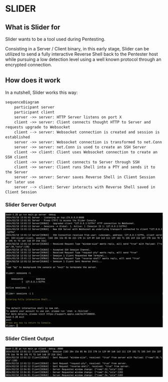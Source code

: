 # SLIDER

## What is Slider for

Slider wants to be a tool used during Pentesting. 

Consisting in a Server / Client binary, in this early stage, Slider can be utilized to send a 
fully interactive Reverse Shell back to the Pentester host while pursuing a low detection level 
using a well known protocol through an encrypted connection.

## How does it work

In a nutshell, Slider works this way:

```mermaid
sequenceDiagram
    participant server
    participant client
    server ->> server: HTTP Server listens on port X 
    client ->> server: Client connects thought HTTP to Server and requests upgrade to Websocket
    client --> server: Websocket connection is created and session is established
    server ->> server: Websocket connection is transformed to net.Conn
    server ->> server: net.Conn is used to create an SSH Server
    client ->> client: Client uses Websocket connection to create an SSH client
    client ->> server: Client connects to Server through SSH
    client ->> server: Client runs Shell into a PTY and sends it to the Server
    server ->> server: Server saves Reverse Shell in Client Session for later use
    server --> client: Server interacts with Reverse Shell saved in Client Session
```
### Slider Server Output
![Slider Server](doc/slider_server.png)

### Slider Client Output
![Slider Client](doc/slider_client.png)



